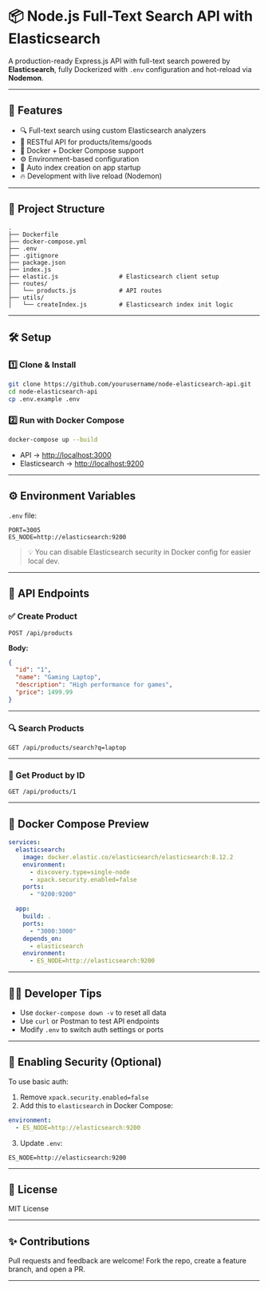 # 📦 Node.js Full-Text Search API with Elasticsearch

A production-ready Express.js API with full-text search powered by **Elasticsearch**, fully Dockerized with `.env` configuration and hot-reload via **Nodemon**.

---

## 🚀 Features

- 🔍 Full-text search using custom Elasticsearch analyzers
- 🧾 RESTful API for products/items/goods
- 🐳 Docker + Docker Compose support
- ⚙️ Environment-based configuration
- 🔁 Auto index creation on app startup
- 🔥 Development with live reload (Nodemon)

---

## 📁 Project Structure

```
.
├── Dockerfile
├── docker-compose.yml
├── .env
├── .gitignore
├── package.json
├── index.js
├── elastic.js                 # Elasticsearch client setup
├── routes/
│   └── products.js            # API routes
├── utils/
│   └── createIndex.js         # Elasticsearch index init logic
```

---

## 🛠️ Setup

### 1️⃣ Clone & Install

```bash
git clone https://github.com/yourusername/node-elasticsearch-api.git
cd node-elasticsearch-api
cp .env.example .env
```

### 2️⃣ Run with Docker Compose

```bash
docker-compose up --build
```

- API → [http://localhost:3000](http://localhost:3005)  
- Elasticsearch → [http://localhost:9200](http://localhost:9200)

---

## ⚙️ Environment Variables

`.env` file:

```env
PORT=3005
ES_NODE=http://elasticsearch:9200
```

> 💡 You can disable Elasticsearch security in Docker config for easier local dev.

---

## 🧪 API Endpoints

### ✅ Create Product

```http
POST /api/products
```

**Body:**

```json
{
  "id": "1",
  "name": "Gaming Laptop",
  "description": "High performance for games",
  "price": 1499.99
}
```

---

### 🔍 Search Products

```http
GET /api/products/search?q=laptop
```

---

### 📄 Get Product by ID

```http
GET /api/products/1
```

---

## 🐳 Docker Compose Preview

```yaml
services:
  elasticsearch:
    image: docker.elastic.co/elasticsearch/elasticsearch:8.12.2
    environment:
      - discovery.type=single-node
      - xpack.security.enabled=false
    ports:
      - "9200:9200"

  app:
    build: .
    ports:
      - "3000:3000"
    depends_on:
      - elasticsearch
    environment:
      - ES_NODE=http://elasticsearch:9200
```

---

## 🧑‍💻 Developer Tips

- Use `docker-compose down -v` to reset all data
- Use `curl` or Postman to test API endpoints
- Modify `.env` to switch auth settings or ports

---

## 🔐 Enabling Security (Optional)

To use basic auth:

1. Remove `xpack.security.enabled=false`
2. Add this to `elasticsearch` in Docker Compose:

```yaml
environment:
  - ES_NODE=http://elasticsearch:9200
```

3. Update `.env`:

```env
ES_NODE=http://elasticsearch:9200
```

---

## 📝 License

MIT License

---

## ✨ Contributions

Pull requests and feedback are welcome! Fork the repo, create a feature branch, and open a PR.

---